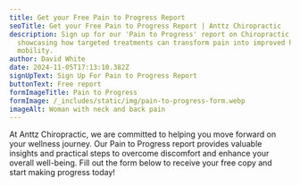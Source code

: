 ```yaml
---
title: Get your Free Pain to Progress Report
seoTitle: Get your Free Pain to Progress Report | Anttz Chiropractic
description: Sign up for our 'Pain to Progress' report on Chiropractic care,
  showcasing how targeted treatments can transform pain into improved health and
  mobility.
author: David White
date: 2024-11-05T17:13:10.382Z
signUpText: Sign Up For Pain to Progress Report
buttonText: Free report
formImageTitle: Pain to Progress
formImage: /_includes/static/img/pain-to-progress-form.webp
imageAlt: Woman with neck and back pain
---
```

At Anttz Chiropractic, we are committed to helping you move forward on your wellness journey. Our Pain to Progress report provides valuable insights and practical steps to overcome discomfort and enhance your overall well-being. Fill out the form below to receive your free copy and start making progress today!
